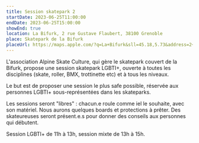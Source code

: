 ```yaml
---
title: Session skatepark 2
startDate: 2023-06-25T11:00:00
endDate: 2023-06-25T15:00:00
showEnd: true
location: La Bifurk, 2 rue Gustave Flaubert, 38100 Grenoble
place: Skatepark de la Bifurk
placeUrl: https://maps.apple.com/?q=La+Bifurk&sll=45.18,5.73&address=2+rue+Gustave+Flaubert+38100+Grenoble
---
```


L'association Alpine Skate Culture, qui gère le skatepark couvert de la Bifurk, propose une session skatepark LGBTI+, ouverte à toutes les disciplines (skate, roller, BMX, trottinette etc) et à tous les niveaux.

Le but est de proposer une session le plus safe possible, réservée aux personnes LGBTI+ sous-représentées dans les skateparks.

Les sessions seront "libres" : chacun.e roule comme iel le souhaite, avec son matériel. Nous aurons quelques boards et protections à prêter. Des skateureuses seront présent.e.s pour donner des conseils aux personnes qui débutent.

Session LGBTI+ de 11h à 13h, session mixte de 13h à 15h.
